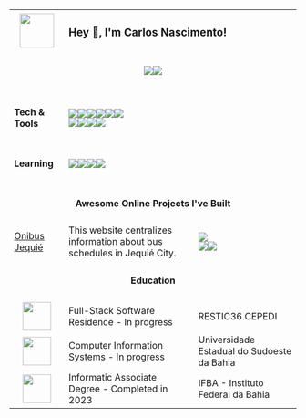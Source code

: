 <table>
 <tr>
  <td align="center"><img src="https://custom-doodle.com/wp-content/uploads/doodle/pokemon-mew-pixel/pokemon-mew-pixel-doodle.gif" width="60px"></td>
  <td colspan="2"><h3>Hey 👋, I'm Carlos Nascimento!</h3></td>
 </tr>
 <tr>
  <td colspan="3" align="center"><h5><a href="https://www.linkedin.com/in/bycarlos//" target="_blank"><img src="https://img.shields.io/badge/linkedin-%230077B5.svg?style=for-the-badge&logo=linkedin&logoColor=white)"/></a><a href="https://www.instagram.com/bycarlosnascimento/" target="_blank"><img src="https://img.shields.io/badge/Instagram-E4405F?style=for-the-badge&logo=instagram&logoColor=white"/></a></h5></td>
 </tr>
 <tr>
  <td><h4>Tech & Tools</h4></td>
  <td colspan="2"><div display="flex"><img src="https://img.shields.io/badge/c%23-%23239120.svg?style=for-the-badge&logo=csharp&logoColor=white"/><img src="https://img.shields.io/badge/.NET-5C2D91?style=for-the-badge&logo=.net&logoColor=white"/><img src="https://img.shields.io/badge/php-%23777BB4.svg?style=for-the-badge&logo=php&logoColor=white"/><img src="https://img.shields.io/badge/C-00599C?style=for-the-badge&logo=c&logoColor=white"/><img src="https://img.shields.io/badge/java-%23ED8B00.svg?style=for-the-badge&logo=openjdk&logoColor=white"/><img src="https://img.shields.io/badge/typescript-%23007ACC.svg?style=for-the-badge&logo=typescript&logoColor=white"/><br><img src="https://img.shields.io/badge/HTML5-E34F26?style=for-the-badge&logo=html5&logoColor=white"/><img src="https://img.shields.io/badge/CSS3-1572B6?style=for-the-badge&logo=css3&logoColor=white"/><img src="https://img.shields.io/badge/angular-%23DD0031.svg?style=for-the-badge&logo=angular&logoColor=white"/><img src="https://img.shields.io/badge/bootstrap-%238511FA.svg?style=for-the-badge&logo=bootstrap&logoColor=white"/>
</div></td>
 </tr>
 <tr>
  <td><h4>Learning</h4></td>
  <td colspan="2"><img src="https://img.shields.io/badge/c%23-%23239120.svg?style=for-the-badge&logo=csharp&logoColor=white"/><img src="https://img.shields.io/badge/.NET-5C2D91?style=for-the-badge&logo=.net&logoColor=white"/><img src="https://img.shields.io/badge/typescript-%23007ACC.svg?style=for-the-badge&logo=typescript&logoColor=white"/><img src="https://img.shields.io/badge/angular-%23DD0031.svg?style=for-the-badge&logo=angular&logoColor=white"/></td>
 </tr>
 <tr>
  <td colspan="3" align="center"><h4>Awesome Online Projects I've Built</h4></td>
 </tr>
 <tr>
  <td>
   <a target="_blank" href="https://www.onibusjequie.com.br/">Onibus Jequié</a>
  </td>
  <td>This website centralizes information about bus schedules in Jequié City.</td>
  <td><img src="https://img.shields.io/badge/typescript-%23007ACC.svg?style=for-the-badge&logo=typescript&logoColor=white"/><br><img src="https://img.shields.io/badge/HTML5-E34F26?style=for-the-badge&logo=html5&logoColor=white"/><img src="https://img.shields.io/badge/CSS3-1572B6?style=for-the-badge&logo=css3&logoColor=white"/></td>
 </tr>
 <td colspan="3" align="center" ><h4>Education</h4></td>
 </tr>
 <tr>
   </tr>
  <td align="center"><img src="https://18122004.vercel.app/assets/logos/cepedi.png" width="50px"/></td>
  <td>Full-Stack Software Residence - In progress</td>
  <td>RESTIC36 CEPEDI</td>
 </tr>
  <td align="center"><img src="https://18122004.vercel.app/assets/logos/uesb.png" width="50px"/></td>
  <td>Computer Information Systems - In progress</td>
  <td>Universidade Estadual do Sudoeste da Bahia</td>
  <tr>
  <td align="center"><img src="https://18122004.vercel.app/assets/logos/ifba.png" width="50px"/></td>
  <td>Informatic Associate Degree - Completed in 2023</td>
  <td>IFBA - Instituto Federal da Bahia</td>
 </tr>
 
</table>



